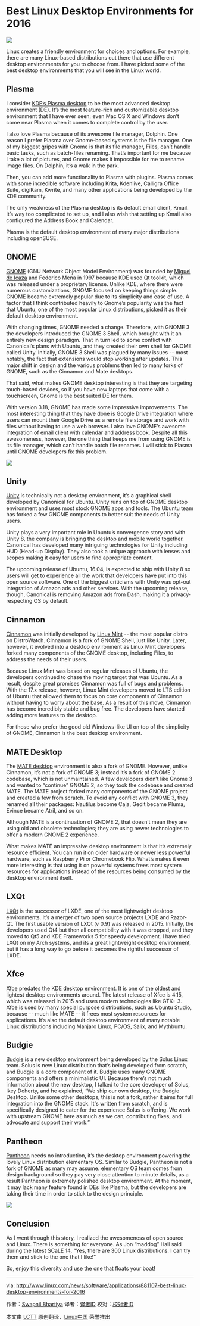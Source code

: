 Best Linux Desktop Environments for 2016
=============================================

![](http://www.linux.com/images/stories/66866/DE-2.png)

Linux creates a friendly environment for choices and options. For example, there are many Linux-based distributions out there that use different desktop environments for you to choose from. I have picked some of the best desktop environments that you will see in the Linux world.

## Plasma

I consider [KDE’s Plasma desktop](https://www.kde.org/workspaces/plasmadesktop/) to be the most advanced desktop environment (DE). It’s the most feature-rich and customizable desktop environment that I have ever seen; even Mac OS X and Windows don’t come near Plasma when it comes to complete control by the user.

I also love Plasma because of its awesome file manager, Dolphin. One reason I prefer Plasma over Gnome-based systems is the file manager. One of my biggest gripes with Gnome is that its file manager, Files, can’t handle basic tasks, such as batch-files renaming. That’s important for me because I take a lot of pictures, and Gnome makes it impossible for me to rename image files. On Dolphin, it’s a walk in the park.

Then, you can add more functionality to Plasma with plugins. Plasma comes with some incredible software including Krita, Kdenlive, Calligra Office Suite, digiKam, Kwrite, and many other applications being developed by the KDE community.

The only weakness of the Plasma desktop is its default email client, Kmail. It’s way too complicated to set up, and I also wish that setting up Kmail also configured the Address Book and Calendar.

Plasma is the default desktop environment of many major distributions including openSUSE.

## GNOME

[GNOME](https://www.gnome.org/) (GNU Network Object Model Environment) was founded by [Miguel de Icaza](https://en.wikipedia.org/wiki/Miguel_de_Icaza) and Federico Mena in 1997 because KDE used Qt toolkit, which was released under a proprietary license. Unlike KDE, where there were numerous customizations, GNOME focused on keeping things simple. GNOME became extremely popular due to its simplicity and ease of use. A factor that I think contributed heavily to Gnome’s popularity was the fact that Ubuntu, one of the most popular Linux distributions, picked it as their default desktop environment.

With changing times, GNOME needed a change. Therefore, with GNOME 3 the developers introduced the GNOME 3 Shell, which brought with it an entirely new design paradigm. That in turn led to some conflict with Canonical’s plans with Ubuntu, and they created their own shell for GNOME called Unity. Initially, GNOME 3 Shell was plagued by many issues -- most notably, the fact that extensions would stop working after updates. This major shift in design and the various problems then led to many forks of GNOME, such as the Cinnamon and Mate desktops.

That said, what makes GNOME desktop interesting is that they are targeting touch-based devices, so if you have new laptops that come with a touchscreen, Gnome is the best suited DE for them.

With version 3.18, GNOME has made some impressive improvements. The most interesting thing that they have done is Google Drive integration where users can mount their Google Drive as a remote file storage and work with files without having to use a web browser. I also love GNOME’s awesome integration of email client with calendar and address book. Despite all this awesomeness, however, the one thing that keeps me from using GNOME is its file manager, which can’t handle batch file renames. I will stick to Plasma until GNOME developers fix this problem.

![](http://www.linux.com/images/stories/66866/DE-fig1.png)

## Unity

[Unity](https://unity.ubuntu.com/) is technically not a desktop environment, it’s a graphical shell developed by Canonical for Ubuntu. Unity runs on top of GNOME desktop environment and uses most stock GNOME apps and tools. The Ubuntu team has forked a few GNOME components to better suit the needs of Unity users.

Unity plays a very important role in Ubuntu’s convergence story and with Unity 8, the company is bringing the desktop and mobile world together. Canonical has developed many intriguing technologies for Unity including HUD (Head-up Display). They also took a unique approach with lenses and scopes making it easy for users to find appropriate content.

The upcoming release of Ubuntu, 16.04, is expected to ship with Unity 8 so users will get to experience all the work that developers have put into this open source software. One of the biggest criticisms with Unity was opt-out integration of Amazon ads and other services. With the upcoming release, though, Canonical is removing Amazon ads from Dash, making it a privacy-respecting OS by default.

## Cinnamon

[Cinnamon](https://en.wikipedia.org/wiki/Cinnamon_(software)) was initially developed by [Linux Mint](http://www.linuxmint.com/) -- the most popular distro on DistroWatch. Cinnamon is a fork of GNOME Shell, just like Unity. Later, however, it evolved into a desktop environment as Linux Mint developers forked many components of the GNOME desktop, including Files, to address the needs of their users.

Because Linux Mint was based on regular releases of Ubuntu, the developers continued to chase the moving target that was Ubuntu. As a result, despite great promises Cinnamon was full of bugs and problems. With the 17.x release, however, Linux Mint developers moved to LTS edition of Ubuntu that allowed them to focus on core components of Cinnamon without having to worry about the base. As a result of this move, Cinnamon has become incredibly stable and bug free. The developers have started adding more features to the desktop.

For those who prefer the good old Windows-like UI on top of the simplicity of GNOME, Cinnamon is the best desktop environment.

## MATE Desktop

The [MATE desktop](http://mate-desktop.com/) environment is also a fork of GNOME. However, unlike Cinnamon, it’s not a fork of GNOME 3; instead it’s a fork of GNOME 2 codebase, which is not unmaintained. A few developers didn’t like Gnome 3 and wanted to “continue” GNOME 2, so they took the codebase and created MATE. The MATE project forked many components of the GNOME project and created a few from scratch. To avoid any conflict with GNOME 3, they renamed all their packages: Nautilus become Caja, Gedit became Pluma, Evince became Atril, and so on.

Although MATE is a continuation of GNOME 2, that doesn’t mean they are using old and obsolete technologies; they are using newer technologies to offer a modern GNOME 2 experience.

What makes MATE an impressive desktop environment is that it’s extremely resource efficient. You can run it on older hardware or newer less powerful hardware, such as Raspberry Pi or Chromebook Flip. What’s makes it even more interesting is that using it on powerful systems frees most system resources for applications instead of the resources being consumed by the desktop environment itself.

## LXQt

[LXQt](http://lxqt.org/) is the successor of LXDE, one of the most lightweight desktop environments. It’s a merger of two open source projects LXDE and Razor-Qt. The first usable version of LXQt (v 0.9) was released in 2015. Initially, the developers used Qt4 but then all compatibility with it was dropped, and they moved to Qt5 and KDE Frameworks 5 for speedy development. I have tried LXQt on my Arch systems, and its a great lightweight desktop environment, but it has a long way to go before it becomes the rightful successor of LXDE.

## Xfce

[Xfce](http://www.xfce.org/) predates the KDE desktop environment. It is one of the oldest and lightest desktop environments around. The latest release of Xfce is 4.15, which was released in 2015 and uses modern technologies like GTK+ 3. Xfce is used by many special purpose distributions, such as Ubuntu Studio, because -- much like MATE -- it frees most system resources for applications. It’s also the default desktop environment of many notable Linux distributions including Manjaro Linux, PC/OS, Salix, and Mythbuntu.

## Budgie

[Budgie](https://solus-project.com/budgie/) is a new desktop environment being developed by the Solus Linux team. Solus is new Linux distribution that’s being developed from scratch, and Budgie is a core component of it. Budgie uses many GNOME components and offers a minimalistic UI. Because there’s not much information about the new desktop, I talked to the core developer of Solus, Ikey Doherty, and he explained, “We ship our own desktop, the Budgie Desktop. Unlike some other desktops, this is not a fork, rather it aims for full integration into the GNOME stack. It's written from scratch, and is specifically designed to cater for the experience Solus is offering. We work with upstream GNOME here as much as we can, contributing fixes, and advocate and support their work.”

## Pantheon

[Pantheon](https://elementary.io/) needs no introduction, it’s the desktop environment powering the lovely Linux distribution elementary OS. Similar to Budgie, Pantheon is not a fork of GNOME as many may assume. elementary OS team comes from design background so they pay very close attention to minute details, as a result Pantheon is extremely polished desktop environment. At the moment, it may lack many feature found in DEs like Plasma, but the developers are taking their time in order to stick to the design principle.

![](http://www.linux.com/images/stories/66866/DE-3.png)

## Conclusion

As I went through this story, I realized the awesomeness of open source and Linux. There is something for everyone. As Jon “maddog” Hall said during the latest SCaLE 14, “Yes, there are 300 Linux distributions. I can try them and stick to the one that I like!”

So, enjoy this diversity and use the one that floats your boat!

------------------------------------------------------------------------------

via: http://www.linux.com/news/software/applications/881107-best-linux-desktop-environments-for-2016

作者：[Swapnil Bhartiya][a]
译者：[译者ID](https://github.com/译者ID)
校对：[校对者ID](https://github.com/校对者ID)

本文由 [LCTT](https://github.com/LCTT/TranslateProject) 原创翻译，[Linux中国](https://linux.cn/) 荣誉推出

[a]:http://www.linux.com/community/forums/person/61003
